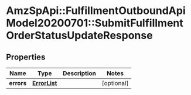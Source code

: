 # AmzSpApi::FulfillmentOutboundApiModel20200701::SubmitFulfillmentOrderStatusUpdateResponse

## Properties
Name | Type | Description | Notes
------------ | ------------- | ------------- | -------------
**errors** | [**ErrorList**](ErrorList.md) |  | [optional] 

